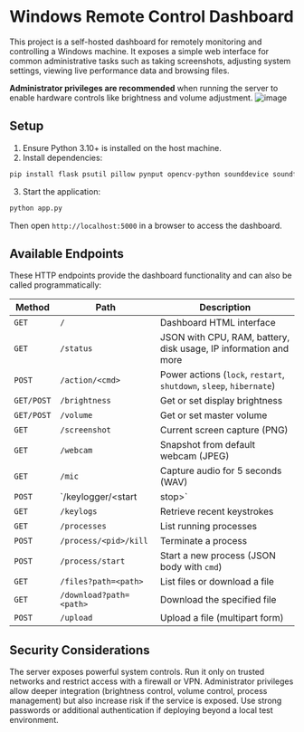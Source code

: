# Windows Remote Control Dashboard

This project is a self-hosted dashboard for remotely monitoring and controlling a Windows machine. It exposes a simple web interface for common administrative tasks such as taking screenshots, adjusting system settings, viewing live performance data and browsing files.

**Administrator privileges are recommended** when running the server to enable hardware controls like brightness and volume adjustment.
![image](https://github.com/user-attachments/assets/bdfbcdcb-8124-49e7-a189-33cb3dab269d)

## Setup

1. Ensure Python 3.10+ is installed on the host machine.
2. Install dependencies:

```bash
pip install flask psutil pillow pynput opencv-python sounddevice soundfile GPUtil wmi pycaw comtypes requests werkzeug
```

3. Start the application:

```bash
python app.py
```

Then open `http://localhost:5000` in a browser to access the dashboard.

## Available Endpoints

These HTTP endpoints provide the dashboard functionality and can also be called programmatically:

| Method | Path | Description |
| ------ | ---- | ----------- |
| `GET`  | `/`  | Dashboard HTML interface |
| `GET`  | `/status` | JSON with CPU, RAM, battery, disk usage, IP information and more |
| `POST` | `/action/<cmd>` | Power actions (`lock`, `restart`, `shutdown`, `sleep`, `hibernate`) |
| `GET/POST` | `/brightness` | Get or set display brightness |
| `GET/POST` | `/volume` | Get or set master volume |
| `GET` | `/screenshot` | Current screen capture (PNG) |
| `GET` | `/webcam` | Snapshot from default webcam (JPEG) |
| `GET` | `/mic` | Capture audio for 5 seconds (WAV) |
| `POST` | `/keylogger/<start|stop>` | Control the keylogger |
| `GET` | `/keylogs` | Retrieve recent keystrokes |
| `GET` | `/processes` | List running processes |
| `POST` | `/process/<pid>/kill` | Terminate a process |
| `POST` | `/process/start` | Start a new process (JSON body with `cmd`) |
| `GET` | `/files?path=<path>` | List files or download a file |
| `GET` | `/download?path=<path>` | Download the specified file |
| `POST` | `/upload` | Upload a file (multipart form) |

## Security Considerations

The server exposes powerful system controls. Run it only on trusted networks and restrict access with a firewall or VPN. Administrator privileges allow deeper integration (brightness control, volume control, process management) but also increase risk if the service is exposed. Use strong passwords or additional authentication if deploying beyond a local test environment.

